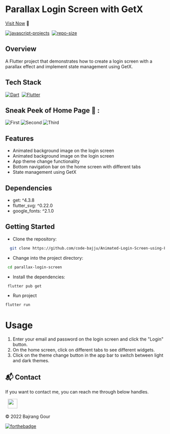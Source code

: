 # Parallax Login Screen with GetX

[Visit Now](https://github.com/code-bajju/Animated-Login-Screen-using-Flutter.git) 🚀

[![javascript-projects](https://img.shields.io/website-up-down-green-red/http/shields.io.svg?color=blue)](https://github.com/code-bajju/Animated-Login-Screen-using-Flutter.git)&nbsp;
[![repo-size](https://img.shields.io/github/repo-size/code-bajju/flutter-quiz-app-stranger-things)](https://github.com/code-bajju/Animated-Login-Screen-using-Flutter.git)

## Overview

A Flutter project that demonstrates how to create a login screen with a parallax effect and implement state management using GetX.

## Tech Stack
[![Dart](https://img.shields.io/badge/dart%20-%23E34F26.svg?&style=for-the-badge&logo=dart&logoColor=white)](https://github.com/code-bajju/Animated-Login-Screen-using-Flutter.git)&nbsp;
[![Flutter](https://img.shields.io/badge/flutter%20-%231572B6.svg?&style=for-the-badge&logo=flutter&logoColor=white)](https://github.com/code-bajju/Animated-Login-Screen-using-Flutter.git.git)&nbsp;

## Sneak Peek of Home Page 🙈 :
![First](https://i.postimg.cc/mDBhZqPp/71.jpg)
![Second](https://i.postimg.cc/jSysW-c0p/92.jpg)
![Third](https://i.postimg.cc/Yq5rqVVN/93.jpg)

## Features
- Animated background image on the login screen
- Animated background image on the login screen
- App theme change functionality
- Bottom navigation bar on the home screen with different tabs
- State management using GetX

## Dependencies
- get: ^4.3.8
- flutter_svg: ^0.22.0
- google_fonts: ^2.1.0

## Getting Started

- Clone the repository:

```bash
  git clone https://github.com/code-bajju/Animated-Login-Screen-using-Flutter.git
```
- Change into the project directory:

```bash
 cd parallax-login-screen
```
- Install the dependencies:

```bash
 flutter pub get
```
- Run project
```bash
flutter run
```
# Usage

1. Enter your email and password on the login screen and click the "Login" button.
2. On the home screen, click on different tabs to see different widgets.
3. Click on the theme change button in the app bar to switch between light and dark themes.





<h2>📬 Contact</h2>

If you want to contact me, you can reach me through below handles.

&nbsp;&nbsp;<a href="https://www.linkedin.com/in/Bajrang-gour/"><img src="https://www.felberpr.com/wp-content/uploads/linkedin-logo.png" width="30"></img></a>

© 2022 Bajrang Gour


[![forthebadge](https://forthebadge.com/images/badges/built-with-love.svg)](https://forthebadge.com)